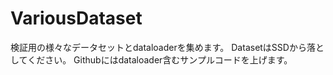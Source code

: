 # VariousDataset
検証用の様々なデータセットとdataloaderを集めます。
DatasetはSSDから落としてください。
Githubにはdataloader含むサンプルコードを上げます。
